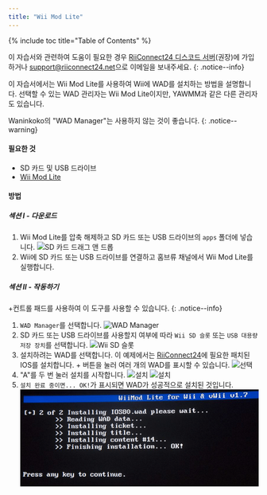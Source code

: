 ```yaml
---
title: "Wii Mod Lite"
---
```


{% include toc title="Table of Contents" %}

이 자습서와 관련하여 도움이 필요한 경우 [RiiConnect24 디스코드 서버](https://discord.gg/rc24)(권장)에 가입하거나 [support@riiconnect24.net](mailto:support@riiconnect24.net)으로 이메일을 보내주세요.
{: .notice--info}

이 자습서에서는 Wii Mod Lite를 사용하여 Wii에 WAD를 설치하는 방법을 설명합니다. 선택할 수 있는 WAD 관리자는 Wii Mod Lite이지만, YAWMM과 같은 다른 관리자도 있습니다.

Waninkoko의 "WAD Manager"는 사용하지 않는 것이 좋습니다.
{: .notice--warning}

#### 필요한 것
* SD 카드 및 USB 드라이브
* [Wii Mod Lite](https://oscwii.org/library/app/WiiModLite)

#### 방법

##### 섹션 I - 다운로드

1. Wii Mod Lite를 압축 해제하고 SD 카드 또는 USB 드라이브의 `apps` 폴더에 넣습니다. ![SD 카드 드래그 앤 드롭](/images/WiiModLite/1.gif)
2. Wii에 SD 카드 또는 USB 드라이브를 연결하고 홈브류 채널에서 Wii Mod Lite를 실행합니다.

##### 섹션 II - 작동하기

+컨트롤 패드를 사용하여 이 도구를 사용할 수 있습니다.
{: .notice--info}

1. `WAD Manager`를 선택합니다. ![WAD Manager](/images/WiiModLite/2.png)
2. SD 카드 또는 USB 드라이브를 사용할지 여부에 따라 `Wii SD 슬롯` 또는 `USB 대용량 저장 장치`를 선택합니다. ![Wii SD 슬롯](/images/WiiModLite/3.png)
3. 설치하려는 WAD를 선택합니다. 이 예제에서는 [RiiConnect24](riiconnect24)에 필요한 패치된 IOS를 설치합니다. + 버튼을 눌러 여러 개의 WAD를 표시할 수 있습니다. ![선택](/images/WiiModLite/4.gif)
4. "A"를 두 번 눌러 설치를 시작합니다. ![설치](/images/WiiModLite/5.png) ![설치](/images/WiiModLite/6.png)
5. `설치 완료 중이면... OK!`가 표시되면 WAD가 성공적으로 설치된 것입니다. ![완료](/images/WiiModLite/7.png) 
